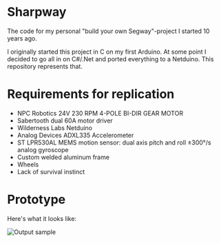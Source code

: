 # Sharpway
The code for my personal "build your own Segway"-project I started 10 years ago.

I originally started this project in C on my first Arduino. At some point I decided to go all in on C#/.Net and ported everything to a Netduino. This repository represents that.

# Requirements for replication

* NPC Robotics 24V 230 RPM 4-POLE BI-DIR GEAR MOTOR
* Sabertooth dual 60A motor driver 
* Wilderness Labs Netduino
* Analog Devices ADXL335 Accelerometer
* ST LPR530AL MEMS motion sensor: dual axis pitch and roll ±300°/s analog gyroscope
* Custom welded aluminum frame
* Wheels
* Lack of survival instinct

# Prototype

Here's what it looks like:

![Output sample](https://gifs.com/gif/sharpway-test-1-xn5ELJ?muted=false)
